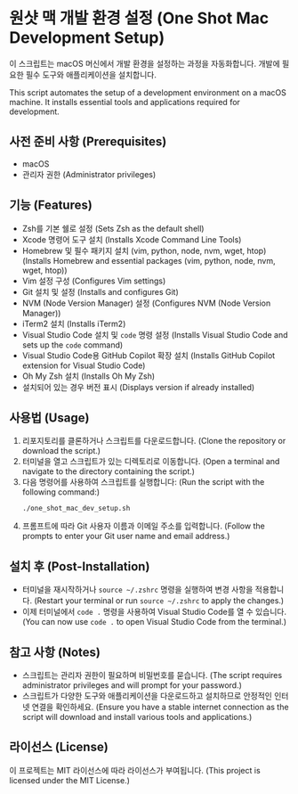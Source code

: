 # 원샷 맥 개발 환경 설정 (One Shot Mac Development Setup)

이 스크립트는 macOS 머신에서 개발 환경을 설정하는 과정을 자동화합니다. 개발에 필요한 필수 도구와 애플리케이션을 설치합니다.

This script automates the setup of a development environment on a macOS machine. It installs essential tools and applications required for development.

## 사전 준비 사항 (Prerequisites)

- macOS
- 관리자 권한 (Administrator privileges)

## 기능 (Features)

- Zsh를 기본 쉘로 설정 (Sets Zsh as the default shell)
- Xcode 명령어 도구 설치 (Installs Xcode Command Line Tools)
- Homebrew 및 필수 패키지 설치 (vim, python, node, nvm, wget, htop) (Installs Homebrew and essential packages (vim, python, node, nvm, wget, htop))
- Vim 설정 구성 (Configures Vim settings)
- Git 설치 및 설정 (Installs and configures Git)
- NVM (Node Version Manager) 설정 (Configures NVM (Node Version Manager))
- iTerm2 설치 (Installs iTerm2)
- Visual Studio Code 설치 및 `code` 명령 설정 (Installs Visual Studio Code and sets up the `code` command)
- Visual Studio Code용 GitHub Copilot 확장 설치 (Installs GitHub Copilot extension for Visual Studio Code)
- Oh My Zsh 설치 (Installs Oh My Zsh)
- 설치되어 있는 경우 버전 표시 (Displays version if already installed)

## 사용법 (Usage)

1. 리포지토리를 클론하거나 스크립트를 다운로드합니다. (Clone the repository or download the script.)
2. 터미널을 열고 스크립트가 있는 디렉토리로 이동합니다. (Open a terminal and navigate to the directory containing the script.)
3. 다음 명령어를 사용하여 스크립트를 실행합니다: (Run the script with the following command:)
    ```shell
    ./one_shot_mac_dev_setup.sh
    ```
4. 프롬프트에 따라 Git 사용자 이름과 이메일 주소를 입력합니다. (Follow the prompts to enter your Git user name and email address.)

## 설치 후 (Post-Installation)

- 터미널을 재시작하거나 `source ~/.zshrc` 명령을 실행하여 변경 사항을 적용합니다. (Restart your terminal or run `source ~/.zshrc` to apply the changes.)
- 이제 터미널에서 `code .` 명령을 사용하여 Visual Studio Code를 열 수 있습니다. (You can now use `code .` to open Visual Studio Code from the terminal.)

## 참고 사항 (Notes)

- 스크립트는 관리자 권한이 필요하며 비밀번호를 묻습니다. (The script requires administrator privileges and will prompt for your password.)
- 스크립트가 다양한 도구와 애플리케이션을 다운로드하고 설치하므로 안정적인 인터넷 연결을 확인하세요. (Ensure you have a stable internet connection as the script will download and install various tools and applications.)

## 라이선스 (License)

이 프로젝트는 MIT 라이선스에 따라 라이선스가 부여됩니다. (This project is licensed under the MIT License.)